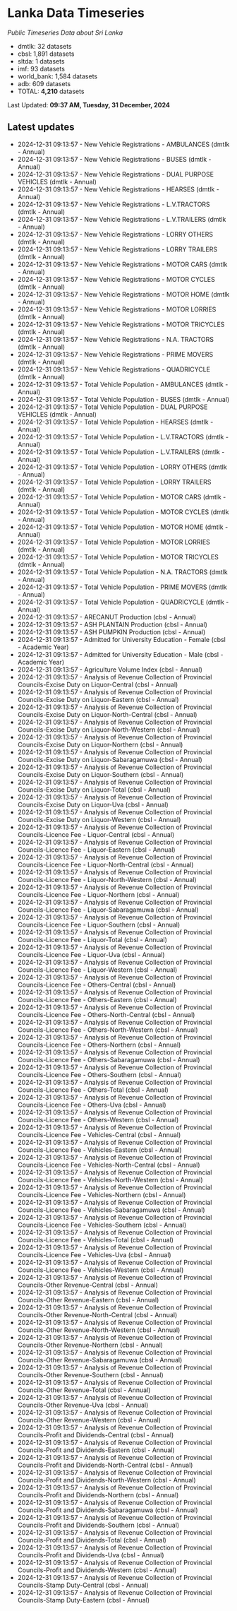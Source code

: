 # Lanka Data Timeseries
*Public Timeseries Data about Sri Lanka*

* dmtlk: 32 datasets
* cbsl: 1,891 datasets
* sltda: 1 datasets
* imf: 93 datasets
* world_bank: 1,584 datasets
* adb: 609 datasets
* TOTAL: **4,210** datasets

Last Updated: **09:37 AM, Tuesday, 31 December, 2024**

## Latest updates

* 2024-12-31 09:13:57 - New Vehicle Registrations - AMBULANCES (dmtlk - Annual)
* 2024-12-31 09:13:57 - New Vehicle Registrations - BUSES (dmtlk - Annual)
* 2024-12-31 09:13:57 - New Vehicle Registrations - DUAL PURPOSE VEHICLES (dmtlk - Annual)
* 2024-12-31 09:13:57 - New Vehicle Registrations - HEARSES (dmtlk - Annual)
* 2024-12-31 09:13:57 - New Vehicle Registrations - L.V.TRACTORS (dmtlk - Annual)
* 2024-12-31 09:13:57 - New Vehicle Registrations - L.V.TRAILERS (dmtlk - Annual)
* 2024-12-31 09:13:57 - New Vehicle Registrations - LORRY OTHERS (dmtlk - Annual)
* 2024-12-31 09:13:57 - New Vehicle Registrations - LORRY TRAILERS (dmtlk - Annual)
* 2024-12-31 09:13:57 - New Vehicle Registrations - MOTOR CARS (dmtlk - Annual)
* 2024-12-31 09:13:57 - New Vehicle Registrations - MOTOR CYCLES (dmtlk - Annual)
* 2024-12-31 09:13:57 - New Vehicle Registrations - MOTOR HOME (dmtlk - Annual)
* 2024-12-31 09:13:57 - New Vehicle Registrations - MOTOR LORRIES (dmtlk - Annual)
* 2024-12-31 09:13:57 - New Vehicle Registrations - MOTOR TRICYCLES (dmtlk - Annual)
* 2024-12-31 09:13:57 - New Vehicle Registrations - N.A. TRACTORS (dmtlk - Annual)
* 2024-12-31 09:13:57 - New Vehicle Registrations - PRIME MOVERS (dmtlk - Annual)
* 2024-12-31 09:13:57 - New Vehicle Registrations - QUADRICYCLE (dmtlk - Annual)
* 2024-12-31 09:13:57 - Total Vehicle Population - AMBULANCES (dmtlk - Annual)
* 2024-12-31 09:13:57 - Total Vehicle Population - BUSES (dmtlk - Annual)
* 2024-12-31 09:13:57 - Total Vehicle Population - DUAL PURPOSE VEHICLES (dmtlk - Annual)
* 2024-12-31 09:13:57 - Total Vehicle Population - HEARSES (dmtlk - Annual)
* 2024-12-31 09:13:57 - Total Vehicle Population - L.V.TRACTORS (dmtlk - Annual)
* 2024-12-31 09:13:57 - Total Vehicle Population - L.V.TRAILERS (dmtlk - Annual)
* 2024-12-31 09:13:57 - Total Vehicle Population - LORRY OTHERS (dmtlk - Annual)
* 2024-12-31 09:13:57 - Total Vehicle Population - LORRY TRAILERS (dmtlk - Annual)
* 2024-12-31 09:13:57 - Total Vehicle Population - MOTOR CARS (dmtlk - Annual)
* 2024-12-31 09:13:57 - Total Vehicle Population - MOTOR CYCLES (dmtlk - Annual)
* 2024-12-31 09:13:57 - Total Vehicle Population - MOTOR HOME (dmtlk - Annual)
* 2024-12-31 09:13:57 - Total Vehicle Population - MOTOR LORRIES (dmtlk - Annual)
* 2024-12-31 09:13:57 - Total Vehicle Population - MOTOR TRICYCLES (dmtlk - Annual)
* 2024-12-31 09:13:57 - Total Vehicle Population - N.A. TRACTORS (dmtlk - Annual)
* 2024-12-31 09:13:57 - Total Vehicle Population - PRIME MOVERS (dmtlk - Annual)
* 2024-12-31 09:13:57 - Total Vehicle Population - QUADRICYCLE (dmtlk - Annual)
* 2024-12-31 09:13:57 - ARECANUT Production (cbsl - Annual)
* 2024-12-31 09:13:57 - ASH PLANTAIN Production (cbsl - Annual)
* 2024-12-31 09:13:57 - ASH PUMPKIN Production (cbsl - Annual)
* 2024-12-31 09:13:57 - Admitted for University Education - Female (cbsl - Academic Year)
* 2024-12-31 09:13:57 - Admitted for University Education - Male (cbsl - Academic Year)
* 2024-12-31 09:13:57 - Agriculture Volume Index (cbsl - Annual)
* 2024-12-31 09:13:57 - Analysis of Revenue Collection of Provincial Councils-Excise Duty on Liquor-Central (cbsl - Annual)
* 2024-12-31 09:13:57 - Analysis of Revenue Collection of Provincial Councils-Excise Duty on Liquor-Eastern (cbsl - Annual)
* 2024-12-31 09:13:57 - Analysis of Revenue Collection of Provincial Councils-Excise Duty on Liquor-North-Central (cbsl - Annual)
* 2024-12-31 09:13:57 - Analysis of Revenue Collection of Provincial Councils-Excise Duty on Liquor-North-Western (cbsl - Annual)
* 2024-12-31 09:13:57 - Analysis of Revenue Collection of Provincial Councils-Excise Duty on Liquor-Northern (cbsl - Annual)
* 2024-12-31 09:13:57 - Analysis of Revenue Collection of Provincial Councils-Excise Duty on Liquor-Sabaragamuwa (cbsl - Annual)
* 2024-12-31 09:13:57 - Analysis of Revenue Collection of Provincial Councils-Excise Duty on Liquor-Southern (cbsl - Annual)
* 2024-12-31 09:13:57 - Analysis of Revenue Collection of Provincial Councils-Excise Duty on Liquor-Total (cbsl - Annual)
* 2024-12-31 09:13:57 - Analysis of Revenue Collection of Provincial Councils-Excise Duty on Liquor-Uva (cbsl - Annual)
* 2024-12-31 09:13:57 - Analysis of Revenue Collection of Provincial Councils-Excise Duty on Liquor-Western (cbsl - Annual)
* 2024-12-31 09:13:57 - Analysis of Revenue Collection of Provincial Councils-Licence Fee - Liquor-Central (cbsl - Annual)
* 2024-12-31 09:13:57 - Analysis of Revenue Collection of Provincial Councils-Licence Fee - Liquor-Eastern (cbsl - Annual)
* 2024-12-31 09:13:57 - Analysis of Revenue Collection of Provincial Councils-Licence Fee - Liquor-North-Central (cbsl - Annual)
* 2024-12-31 09:13:57 - Analysis of Revenue Collection of Provincial Councils-Licence Fee - Liquor-North-Western (cbsl - Annual)
* 2024-12-31 09:13:57 - Analysis of Revenue Collection of Provincial Councils-Licence Fee - Liquor-Northern (cbsl - Annual)
* 2024-12-31 09:13:57 - Analysis of Revenue Collection of Provincial Councils-Licence Fee - Liquor-Sabaragamuwa (cbsl - Annual)
* 2024-12-31 09:13:57 - Analysis of Revenue Collection of Provincial Councils-Licence Fee - Liquor-Southern (cbsl - Annual)
* 2024-12-31 09:13:57 - Analysis of Revenue Collection of Provincial Councils-Licence Fee - Liquor-Total (cbsl - Annual)
* 2024-12-31 09:13:57 - Analysis of Revenue Collection of Provincial Councils-Licence Fee - Liquor-Uva (cbsl - Annual)
* 2024-12-31 09:13:57 - Analysis of Revenue Collection of Provincial Councils-Licence Fee - Liquor-Western (cbsl - Annual)
* 2024-12-31 09:13:57 - Analysis of Revenue Collection of Provincial Councils-Licence Fee - Others-Central (cbsl - Annual)
* 2024-12-31 09:13:57 - Analysis of Revenue Collection of Provincial Councils-Licence Fee - Others-Eastern (cbsl - Annual)
* 2024-12-31 09:13:57 - Analysis of Revenue Collection of Provincial Councils-Licence Fee - Others-North-Central (cbsl - Annual)
* 2024-12-31 09:13:57 - Analysis of Revenue Collection of Provincial Councils-Licence Fee - Others-North-Western (cbsl - Annual)
* 2024-12-31 09:13:57 - Analysis of Revenue Collection of Provincial Councils-Licence Fee - Others-Northern (cbsl - Annual)
* 2024-12-31 09:13:57 - Analysis of Revenue Collection of Provincial Councils-Licence Fee - Others-Sabaragamuwa (cbsl - Annual)
* 2024-12-31 09:13:57 - Analysis of Revenue Collection of Provincial Councils-Licence Fee - Others-Southern (cbsl - Annual)
* 2024-12-31 09:13:57 - Analysis of Revenue Collection of Provincial Councils-Licence Fee - Others-Total (cbsl - Annual)
* 2024-12-31 09:13:57 - Analysis of Revenue Collection of Provincial Councils-Licence Fee - Others-Uva (cbsl - Annual)
* 2024-12-31 09:13:57 - Analysis of Revenue Collection of Provincial Councils-Licence Fee - Others-Western (cbsl - Annual)
* 2024-12-31 09:13:57 - Analysis of Revenue Collection of Provincial Councils-Licence Fee - Vehicles-Central (cbsl - Annual)
* 2024-12-31 09:13:57 - Analysis of Revenue Collection of Provincial Councils-Licence Fee - Vehicles-Eastern (cbsl - Annual)
* 2024-12-31 09:13:57 - Analysis of Revenue Collection of Provincial Councils-Licence Fee - Vehicles-North-Central (cbsl - Annual)
* 2024-12-31 09:13:57 - Analysis of Revenue Collection of Provincial Councils-Licence Fee - Vehicles-North-Western (cbsl - Annual)
* 2024-12-31 09:13:57 - Analysis of Revenue Collection of Provincial Councils-Licence Fee - Vehicles-Northern (cbsl - Annual)
* 2024-12-31 09:13:57 - Analysis of Revenue Collection of Provincial Councils-Licence Fee - Vehicles-Sabaragamuwa (cbsl - Annual)
* 2024-12-31 09:13:57 - Analysis of Revenue Collection of Provincial Councils-Licence Fee - Vehicles-Southern (cbsl - Annual)
* 2024-12-31 09:13:57 - Analysis of Revenue Collection of Provincial Councils-Licence Fee - Vehicles-Total (cbsl - Annual)
* 2024-12-31 09:13:57 - Analysis of Revenue Collection of Provincial Councils-Licence Fee - Vehicles-Uva (cbsl - Annual)
* 2024-12-31 09:13:57 - Analysis of Revenue Collection of Provincial Councils-Licence Fee - Vehicles-Western (cbsl - Annual)
* 2024-12-31 09:13:57 - Analysis of Revenue Collection of Provincial Councils-Other Revenue-Central (cbsl - Annual)
* 2024-12-31 09:13:57 - Analysis of Revenue Collection of Provincial Councils-Other Revenue-Eastern (cbsl - Annual)
* 2024-12-31 09:13:57 - Analysis of Revenue Collection of Provincial Councils-Other Revenue-North-Central (cbsl - Annual)
* 2024-12-31 09:13:57 - Analysis of Revenue Collection of Provincial Councils-Other Revenue-North-Western (cbsl - Annual)
* 2024-12-31 09:13:57 - Analysis of Revenue Collection of Provincial Councils-Other Revenue-Northern (cbsl - Annual)
* 2024-12-31 09:13:57 - Analysis of Revenue Collection of Provincial Councils-Other Revenue-Sabaragamuwa (cbsl - Annual)
* 2024-12-31 09:13:57 - Analysis of Revenue Collection of Provincial Councils-Other Revenue-Southern (cbsl - Annual)
* 2024-12-31 09:13:57 - Analysis of Revenue Collection of Provincial Councils-Other Revenue-Total (cbsl - Annual)
* 2024-12-31 09:13:57 - Analysis of Revenue Collection of Provincial Councils-Other Revenue-Uva (cbsl - Annual)
* 2024-12-31 09:13:57 - Analysis of Revenue Collection of Provincial Councils-Other Revenue-Western (cbsl - Annual)
* 2024-12-31 09:13:57 - Analysis of Revenue Collection of Provincial Councils-Profit and Dividends-Central (cbsl - Annual)
* 2024-12-31 09:13:57 - Analysis of Revenue Collection of Provincial Councils-Profit and Dividends-Eastern (cbsl - Annual)
* 2024-12-31 09:13:57 - Analysis of Revenue Collection of Provincial Councils-Profit and Dividends-North-Central (cbsl - Annual)
* 2024-12-31 09:13:57 - Analysis of Revenue Collection of Provincial Councils-Profit and Dividends-North-Western (cbsl - Annual)
* 2024-12-31 09:13:57 - Analysis of Revenue Collection of Provincial Councils-Profit and Dividends-Northern (cbsl - Annual)
* 2024-12-31 09:13:57 - Analysis of Revenue Collection of Provincial Councils-Profit and Dividends-Sabaragamuwa (cbsl - Annual)
* 2024-12-31 09:13:57 - Analysis of Revenue Collection of Provincial Councils-Profit and Dividends-Southern (cbsl - Annual)
* 2024-12-31 09:13:57 - Analysis of Revenue Collection of Provincial Councils-Profit and Dividends-Total (cbsl - Annual)
* 2024-12-31 09:13:57 - Analysis of Revenue Collection of Provincial Councils-Profit and Dividends-Uva (cbsl - Annual)
* 2024-12-31 09:13:57 - Analysis of Revenue Collection of Provincial Councils-Profit and Dividends-Western (cbsl - Annual)
* 2024-12-31 09:13:57 - Analysis of Revenue Collection of Provincial Councils-Stamp Duty-Central (cbsl - Annual)
* 2024-12-31 09:13:57 - Analysis of Revenue Collection of Provincial Councils-Stamp Duty-Eastern (cbsl - Annual)
